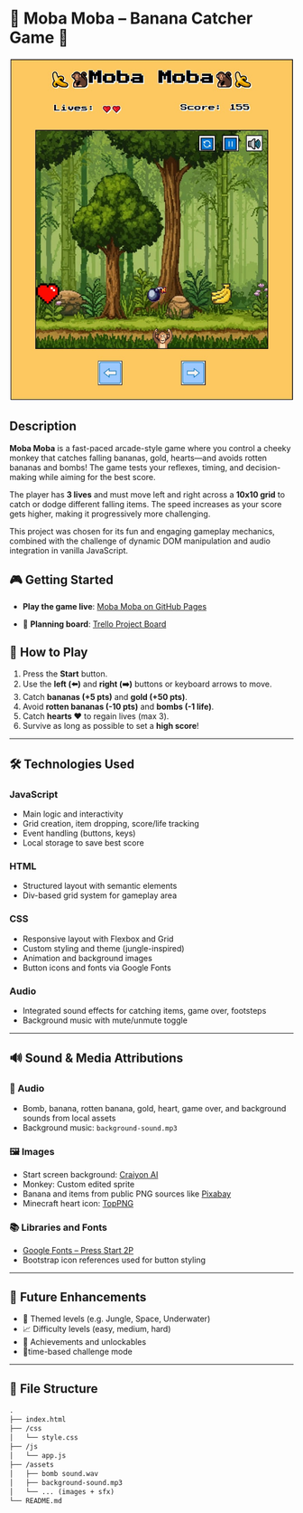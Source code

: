 # 🐒 Moba Moba – Banana Catcher Game 🍌

![Moba Moba - Game Preview](./assets/Moba-Moba-game-Screenshot%20.jpg)

## Description

**Moba Moba** is a fast-paced arcade-style game where you control a cheeky monkey that catches falling bananas, gold, hearts—and avoids rotten bananas and bombs! The game tests your reflexes, timing, and decision-making while aiming for the best score.

The player has **3 lives** and must move left and right across a **10x10 grid** to catch or dodge different falling items. The speed increases as your score gets higher, making it progressively more challenging.

This project was chosen for its fun and engaging gameplay mechanics, combined with the challenge of dynamic DOM manipulation and audio integration in vanilla JavaScript.

## 🎮 Getting Started

- **Play the game live**: [Moba Moba on GitHub Pages](https://your-deployed-link-here.com)

- 📌 **Planning board**: [Trello Project Board](https://trello.com/b/Odq8mpeG/project-1-seb-unit-1)

## 🧠 How to Play

1. Press the **Start** button.
2. Use the **left (⬅️)** and **right (➡️)** buttons or keyboard arrows to move.
3. Catch **bananas (+5 pts)** and **gold (+50 pts)**.
4. Avoid **rotten bananas (-10 pts)** and **bombs (-1 life)**.
5. Catch **hearts ❤️** to regain lives (max 3).
6. Survive as long as possible to set a **high score**!

---

## 🛠️ Technologies Used

### **JavaScript**
- Main logic and interactivity
- Grid creation, item dropping, score/life tracking
- Event handling (buttons, keys)
- Local storage to save best score

### **HTML**
- Structured layout with semantic elements
- Div-based grid system for gameplay area

### **CSS**
- Responsive layout with Flexbox and Grid
- Custom styling and theme (jungle-inspired)
- Animation and background images
- Button icons and fonts via Google Fonts

### **Audio**
- Integrated sound effects for catching items, game over, footsteps
- Background music with mute/unmute toggle

---

## 🔊 Sound & Media Attributions

### 🎵 Audio

- Bomb, banana, rotten banana, gold, heart, game over, and background sounds from local assets
- Background music: `background-sound.mp3`

### 🖼️ Images

- Start screen background: [Craiyon AI](https://media.craiyon.com/2025-04-24/7Ytq8Bw5TEeUm1N2JPMtRQ.webp)
- Monkey: Custom edited sprite
- Banana and items from public PNG sources like [Pixabay](https://pixabay.com/)
- Minecraft heart icon: [TopPNG](https://toppng.com/uploads/thumbnail/minecraft-heart-png-8-bits-heart-115628574854lkqwg133a.png)

### 📚 Libraries and Fonts

- [Google Fonts – Press Start 2P](https://fonts.google.com/specimen/Press+Start+2P)
- Bootstrap icon references used for button styling

---

## 🚀 Future Enhancements
- 🎨 Themed levels (e.g. Jungle, Space, Underwater)
- 📈 Difficulty levels (easy, medium, hard)
- 🥇 Achievements and unlockables
- 👥time-based challenge mode

---

## 📂 File Structure

```plaintext
.
├── index.html
├── /css
│   └── style.css
├── /js
│   └── app.js
├── /assets
│   ├── bomb sound.wav
│   ├── background-sound.mp3
│   └── ... (images + sfx)
└── README.md
